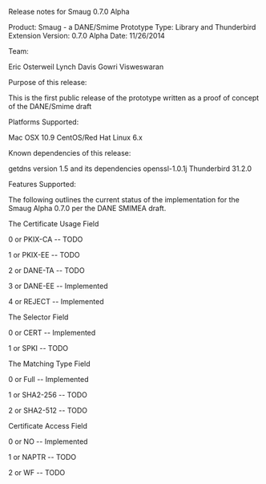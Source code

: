 Release notes for Smaug 0.7.0 Alpha

Product: Smaug - a DANE/Smime Prototype
Type:    Library and Thunderbird Extension
Version: 0.7.0 Alpha
Date:    11/26/2014

Team:

Eric Osterweil
Lynch Davis
Gowri Visweswaran

Purpose of this release:

This is the first public release of the prototype written as a proof of concept of the DANE/Smime draft


Platforms Supported:

Mac OSX 10.9
CentOS/Red Hat Linux 6.x


Known dependencies of this release:

getdns version 1.5 and its dependencies
openssl-1.0.1j
Thunderbird 31.2.0


Features Supported:

The following outlines the current status of the implementation for the Smaug Alpha 0.7.0
per the DANE SMIMEA draft.

The Certificate Usage Field

0 or PKIX-CA -- TODO

1 or PKIX-EE -- TODO

2 or DANE-TA -- TODO

3 or DANE-EE -- Implemented

4 or REJECT -- Implemented


The Selector Field

0 or CERT --  Implemented

1 or SPKI -- TODO

The Matching Type Field

0 or Full --  Implemented

1 or SHA2-256 -- TODO

2 or SHA2-512 -- TODO

Certificate Access Field

0 or NO -- Implemented

1 or NAPTR -- TODO

2 or WF -- TODO
